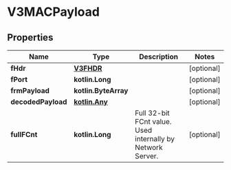 
# V3MACPayload

## Properties
Name | Type | Description | Notes
------------ | ------------- | ------------- | -------------
**fHdr** | [**V3FHDR**](V3FHDR.md) |  |  [optional]
**fPort** | **kotlin.Long** |  |  [optional]
**frmPayload** | **kotlin.ByteArray** |  |  [optional]
**decodedPayload** | [**kotlin.Any**](.md) |  |  [optional]
**fullFCnt** | **kotlin.Long** | Full 32-bit FCnt value. Used internally by Network Server. |  [optional]



